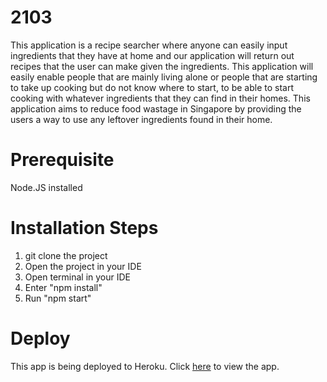 # 2103
This application is a recipe searcher where anyone can easily input ingredients that they have at home and our application will return out recipes that the user can make given the ingredients. This application will easily enable people that are mainly living alone or people that are starting to take up cooking but do not know where to start, to be able to start cooking with whatever ingredients that they can find in their homes. This application aims to reduce food wastage in Singapore by providing the users a way to use any leftover ingredients found in their home.

# Prerequisite
Node.JS installed

# Installation Steps
1. git clone the project
2. Open the project in your IDE
3. Open terminal in your IDE
4. Enter "npm install"
5. Run "npm start"

# Deploy
This app is being deployed to Heroku. Click [here](https://ezrecipe123.herokuapp.com/) to view the app.
